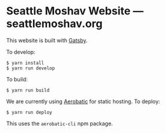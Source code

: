 # Seattle Moshav Website — seattlemoshav.org

This website is built with [Gatsby](https://gatsbyjs.org).

To develop:

```
$ yarn install
$ yarn run develop
```

To build:

```
$ yarn run build
```

We are currently using [Aerobatic](https://www.aerobatic.com) for static hosting. To deploy:

```
$ yarn run deploy
```
This uses the `aerobatic-cli` npm package.
